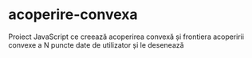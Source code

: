 # acoperire-convexa
Proiect JavaScript ce creează acoperirea convexă și frontiera acoperirii convexe a N puncte date de utilizator și le desenează

